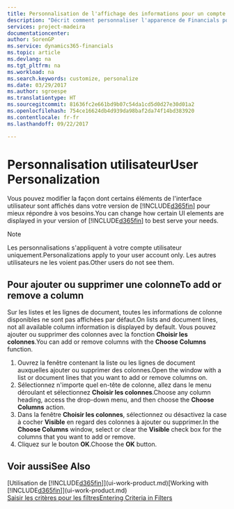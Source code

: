 ```yaml
---
title: Personnalisation de l'affichage des informations pour un compte utilisateur | Microsoft Docs
description: "Décrit comment personnaliser l'apparence de Financials pour votre compte d'utilisateur."
services: project-madeira
documentationcenter: 
author: SorenGP
ms.service: dynamics365-financials
ms.topic: article
ms.devlang: na
ms.tgt_pltfrm: na
ms.workload: na
ms.search.keywords: customize, personalize
ms.date: 03/29/2017
ms.author: sgroespe
ms.translationtype: HT
ms.sourcegitcommit: 81636fc2e661bd9b07c54da1cd5d0d27e30d01a2
ms.openlocfilehash: 754ce16624db4d939da98baf2da74f14bd383920
ms.contentlocale: fr-fr
ms.lasthandoff: 09/22/2017

---
```

# <a name="user-personalization"></a><span data-ttu-id="6a1d0-103">Personnalisation utilisateur</span><span class="sxs-lookup"><span data-stu-id="6a1d0-103">User Personalization</span></span>
<span data-ttu-id="6a1d0-104">Vous pouvez modifier la façon dont certains éléments de l'interface utilisateur sont affichés dans votre version de [!INCLUDE[d365fin](includes/d365fin_md.md)] pour mieux répondre à vos besoins.</span><span class="sxs-lookup"><span data-stu-id="6a1d0-104">You can change how certain UI elements are displayed in your version of [!INCLUDE[d365fin](includes/d365fin_md.md)] to best serve your needs.</span></span>

> [!NOTE]  
>   <span data-ttu-id="6a1d0-105">Les personnalisations s'appliquent à votre compte utilisateur uniquement.</span><span class="sxs-lookup"><span data-stu-id="6a1d0-105">Personalizations apply to your user account only.</span></span> <span data-ttu-id="6a1d0-106">Les autres utilisateurs ne les voient pas.</span><span class="sxs-lookup"><span data-stu-id="6a1d0-106">Other users do not see them.</span></span>

## <a name="to-add-or-remove-a-column"></a><span data-ttu-id="6a1d0-107">Pour ajouter ou supprimer une colonne</span><span class="sxs-lookup"><span data-stu-id="6a1d0-107">To add or remove a column</span></span>
<span data-ttu-id="6a1d0-108">Sur les listes et les lignes de document, toutes les informations de colonne disponibles ne sont pas affichées par défaut.</span><span class="sxs-lookup"><span data-stu-id="6a1d0-108">On lists and document lines, not all available column information is displayed by default.</span></span> <span data-ttu-id="6a1d0-109">Vous pouvez ajouter ou supprimer des colonnes avec la fonction **Choisir les colonnes**.</span><span class="sxs-lookup"><span data-stu-id="6a1d0-109">You can add or remove columns with the **Choose Columns** function.</span></span>

1. <span data-ttu-id="6a1d0-110">Ouvrez la fenêtre contenant la liste ou les lignes de document auxquelles ajouter ou supprimer des colonnes.</span><span class="sxs-lookup"><span data-stu-id="6a1d0-110">Open the window with a list or document lines that you want to add or remove columns on.</span></span>
2. <span data-ttu-id="6a1d0-111">Sélectionnez n'importe quel en-tête de colonne, allez dans le menu déroulant et sélectionnez **Choisir les colonnes**.</span><span class="sxs-lookup"><span data-stu-id="6a1d0-111">Choose any column heading, access the drop-down menu, and then choose the **Choose Columns** action.</span></span>
3. <span data-ttu-id="6a1d0-112">Dans la fenêtre **Choisir les colonnes**, sélectionnez ou désactivez la case à cocher **Visible** en regard des colonnes à ajouter ou supprimer.</span><span class="sxs-lookup"><span data-stu-id="6a1d0-112">In the **Choose Columns** window, select or clear the **Visible** check box for the columns that you want to add or remove.</span></span>
4. <span data-ttu-id="6a1d0-113">Cliquez sur le bouton **OK**.</span><span class="sxs-lookup"><span data-stu-id="6a1d0-113">Choose the **OK** button.</span></span>

## <a name="see-also"></a><span data-ttu-id="6a1d0-114">Voir aussi</span><span class="sxs-lookup"><span data-stu-id="6a1d0-114">See Also</span></span>
<span data-ttu-id="6a1d0-115">[Utilisation de [!INCLUDE[d365fin](includes/d365fin_md.md)]](ui-work-product.md)</span><span class="sxs-lookup"><span data-stu-id="6a1d0-115">[Working with [!INCLUDE[d365fin](includes/d365fin_md.md)]](ui-work-product.md)</span></span>  
[<span data-ttu-id="6a1d0-116">Saisir les critères pour les filtres</span><span class="sxs-lookup"><span data-stu-id="6a1d0-116">Entering Criteria in Filters</span></span>](ui-enter-criteria-filters.md)

